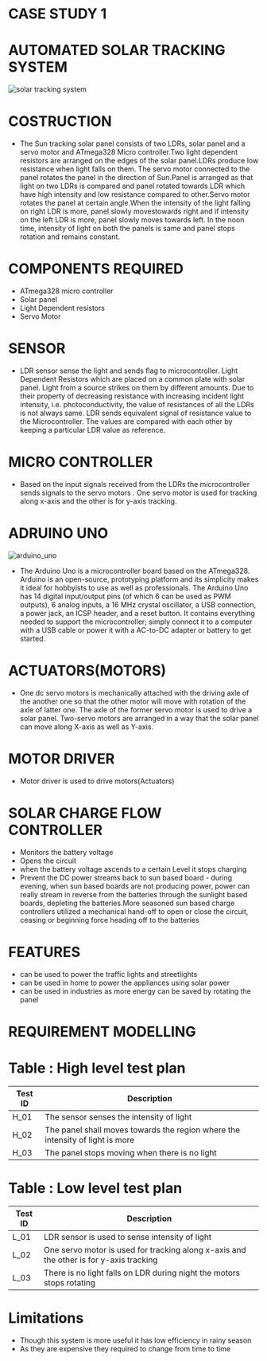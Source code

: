 # CASE STUDY 1 
# AUTOMATED SOLAR TRACKING SYSTEM
![solar tracking system](https://user-images.githubusercontent.com/98837668/155691189-760870d5-e2e5-4502-8362-8500179de898.png)

# COSTRUCTION
* The Sun tracking solar panel consists of two LDRs, solar panel and a servo motor and ATmega328 Micro controller.Two light dependent resistors are arranged on the edges of the solar panel.LDRs produce low resistance when light falls on them. The servo motor connected to the panel rotates the panel in the direction of Sun.Panel is arranged as that light on two LDRs is compared and panel rotated towards LDR which have high intensity and  low resistance compared to other.Servo motor rotates the panel at certain angle.When the intensity of the light falling on right LDR is more, panel slowly movestowards right and if intensity on the left LDR is more, panel slowly moves towards left. In the noon time, intensity of light on both the panels is same and panel stops rotation and remains constant.
# COMPONENTS REQUIRED
* ATmega328 micro controller
* Solar panel
* Light Dependent resistors 
* Servo Motor
# SENSOR
* LDR sensor sense the light and sends flag to microcontroller.
Light Dependent Resistors which are placed on a common plate with solar panel. Light from a source strikes on them by different amounts. Due to their property 
of decreasing resistance with increasing incident light intensity, i.e. photoconductivity, the value of resistances of all the LDRs is not always same.
LDR sends equivalent signal of  resistance value to the Microcontroller. The values are compared with each other by keeping a particular LDR value as reference.
# MICRO CONTROLLER
* Based on the input signals received from the LDRs the microcontroller sends  signals to the servo motors . One servo motor is used for tracking along x-axis and the other is for y-axis tracking.
# ADRUINO UNO
![arduino_uno](https://user-images.githubusercontent.com/98837668/155691433-a74ffe73-b474-43de-84fb-a7b7bc89f18a.jpg)


* The Arduino Uno is a microcontroller board based on the ATmega328. Arduino is an open-source, prototyping platform and its simplicity makes it ideal for hobbyists to use as 
well as professionals. The Arduino Uno has 14 digital input/output pins (of which 6 can be used as PWM outputs), 6 analog inputs, a 16 MHz crystal oscillator, a USB connection, 
a power jack, an ICSP header, and a reset button. It contains everything needed to support the microcontroller; simply connect it to a computer with a USB cable or power it 
with a AC-to-DC adapter or battery to get started.

# ACTUATORS(MOTORS)
* One dc servo motors is mechanically attached with the driving axle of the another one so that the other motor will move with rotation of the axle of latter one. The axle 
 of the former servo motor is used to drive a solar panel. Two-servo motors are arranged in a way that the solar panel can move along X-axis as well as Y-axis.


# MOTOR DRIVER
 * Motor driver is used to drive motors(Actuators)
# SOLAR CHARGE FLOW CONTROLLER
* Monitors the battery voltage
* Opens the circuit 
* when the battery voltage ascends to a certain Level it stops charging
* Prevent the DC power streams back to sun based board - during  evening, when sun based boards are not producing power, power can really stream in reverse from the batteries through the sunlight based boards, depleting the batteries.More seasoned sun based charge controllers utilized a mechanical hand-off to open or close the circuit, ceasing or beginning force heading off to the batteries
# FEATURES
* can be used to power the traffic lights and streetlights <br />
* can be used in home to power the appliances using solar power <br />
* can be used in industries as more energy can be saved by rotating the panel <br />

# REQUIREMENT MODELLING

# Table : High level test plan
|Test ID| 	Description|
|---|----|
|H_01|	The sensor senses the intensity of light |
|H_02|	The panel shall moves towards the region where the intensity of light is more|
|H_03|	The panel stops moving when there is no light|

# Table : Low level test plan
|Test ID| 	Description|
|---|---|
|L_01 |	LDR sensor is used to sense intensity of light|
|L_02 |	One servo motor is used for tracking along x-axis and the other is for y-axis tracking|
|L_03 |	There is no light falls on LDR during night the motors stops rotating |

# Limitations 
* Though this system is more useful it has low efficiency in rainy season<br />
* As they are expensive they required to change from time to time<br />

